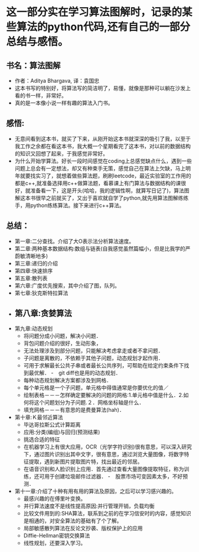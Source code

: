 # 这一部分实在学习算法图解时，记录的某些算法的python代码,还有自己的一部分总结与感悟。
## 书名：算法图解
- 作者：Aditya Bhargava, 译：袁国忠
- 这本书写的特别好，将算法写的简洁明了，易懂，就像是那种可以躺在沙发上看的书一样，非常好。
- 真的是一本像小说一样有趣的算法入门书。
## 感悟:
- 无意间看到这本书，就买了下来，从刚开始这本书就深深的吸引了我，以至于我工作之余都在看这本书，我大概一个星期看完了这本书，对以前的数据结构的知识又回想了起来，于我感觉非常好。
- 为什么开始学算法。好长一段时间感觉在coding上总感觉缺点什么，遇到一些问题上总会有一定想法，却又有种束手无策，感觉自己在算法上欠缺，马上明年就要找实习了，就想着做些算法题，刷刷leetcode，最近实验室的工作用的都是c++,就准备选择用c++做算法题，看慕课上有门算法与数据结构的课很好，就准备看一下，这是开头(哈哈，我的逻辑性啊，就算写日记了)，算法图解这本书很早之前就买了，又出于喜欢就自学了python,就先用算法图解练练手，用python练练算法。接下来进行c++算法。
## 总结：
- 第一章:二分查找。介绍了大O表示法分析算法速度。
- 第二章:两种基本数据结构:数组与链表(自我感觉虽然篇幅小，但是比我学的严蔚敏清晰地多)
- 第三章:递归的介绍
- 第四章:快速排序
- 第五章:散列表
- 第六章:广度优先搜索，其中介绍了图，队列。
- 第七章:狄克斯特拉算法
- 第八章:贪婪算法
  -
- 第九章:动态规划
  - 将问题分成小问题，解决小问题．
  - 背包问题介绍的很好，生动形象，
  - 无法处理涉及到部分问题，只能解决考虑拿走或者不拿问题．
  - 子问题是离散的，不依赖于其他子问题，动态规划才起作用．
  - 可用于求解最长公共子串或者最长公共序列，可帮助在给定约束条件下找到最优解．
  -　git diff也是用的动态规划．
  - 每种动态规划解决方案都涉及到网格．
  - 每个单元格是一个子问题，单元格中得值通常是你要优化的值／
  - 绘制表格－－－怎样确定要解决的问题的网格:1.单元格中值是什么．2.如何将这个问题划分为子问题.２．网格坐标轴是什么．
  - 填充网格－－－有意思的是费曼算法(hah)．
- 第十章:Ｋ最邻近算法
  - 毕达哥拉斯公式计算距离
  - 应用:分类(编组)与回归(预测结果)
  - 挑选合适的特征
  - 在机器学习上有很大应用，OCR（光学字符识别)很有意思，可以深入研究下，通过图片识别出其中文字，很有意思，通过浏览大量图像，将数字特征提取，遇到新图片提取图片特，找出最近的邻居。
  - 在语音识别和人脸识别上应用．首先通过查看大量图像提取特征，称为训练，还可用于创建垃圾邮件过滤器．
  -　股票市场可变因素太多，不好预测．
- 第十一章:介绍了十种有用有用的算法及原因，之后可以学习感兴趣的。
  - 最感兴趣的在傅里叶变换。
  - 并行算法速度不是线性提高原因:并行管理开销，负载均衡
  - 比较文件用到的:SHA算法，联系到之前的在学习信安时的内容，感觉知识是相通的，对安全算法的基础有了个了解。
  - 局部敏感散列算法在反论文抄袭、版权保护上的应用
  - Diffie-Hellman密钥交换算法
  - 线性规划，还要深入学习。
